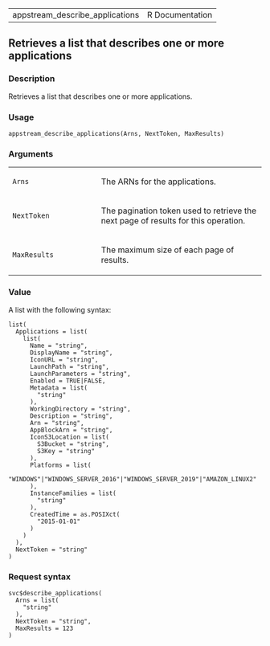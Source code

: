 <table style="width: 100%;">
<tbody>
<tr class="odd">
<td>appstream_describe_applications</td>
<td style="text-align: right;">R Documentation</td>
</tr>
</tbody>
</table>

## Retrieves a list that describes one or more applications

### Description

Retrieves a list that describes one or more applications.

### Usage

    appstream_describe_applications(Arns, NextToken, MaxResults)

### Arguments

<table>
<colgroup>
<col style="width: 35%" />
<col style="width: 65%" />
</colgroup>
<tbody>
<tr class="odd">
<td><code id="appstream_describe_applications_:_Arns">Arns</code></td>
<td><p>The ARNs for the applications.</p></td>
</tr>
<tr class="even">
<td><code
id="appstream_describe_applications_:_NextToken">NextToken</code></td>
<td><p>The pagination token used to retrieve the next page of results
for this operation.</p></td>
</tr>
<tr class="odd">
<td><code
id="appstream_describe_applications_:_MaxResults">MaxResults</code></td>
<td><p>The maximum size of each page of results.</p></td>
</tr>
</tbody>
</table>

### Value

A list with the following syntax:

    list(
      Applications = list(
        list(
          Name = "string",
          DisplayName = "string",
          IconURL = "string",
          LaunchPath = "string",
          LaunchParameters = "string",
          Enabled = TRUE|FALSE,
          Metadata = list(
            "string"
          ),
          WorkingDirectory = "string",
          Description = "string",
          Arn = "string",
          AppBlockArn = "string",
          IconS3Location = list(
            S3Bucket = "string",
            S3Key = "string"
          ),
          Platforms = list(
            "WINDOWS"|"WINDOWS_SERVER_2016"|"WINDOWS_SERVER_2019"|"AMAZON_LINUX2"
          ),
          InstanceFamilies = list(
            "string"
          ),
          CreatedTime = as.POSIXct(
            "2015-01-01"
          )
        )
      ),
      NextToken = "string"
    )

### Request syntax

    svc$describe_applications(
      Arns = list(
        "string"
      ),
      NextToken = "string",
      MaxResults = 123
    )
